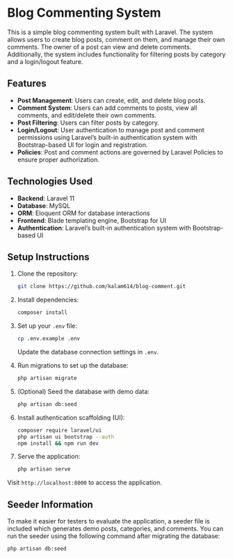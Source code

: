 # Blog Commenting System

This is a simple blog commenting system built with Laravel. The system allows users to create blog posts, comment on them, and manage their own comments. The owner of a post can view and delete comments. Additionally, the system includes functionality for filtering posts by category and a login/logout feature.

## Features
- **Post Management**: Users can create, edit, and delete blog posts.
- **Comment System**: Users can add comments to posts, view all comments, and edit/delete their own comments.
- **Post Filtering**: Users can filter posts by category.
- **Login/Logout**: User authentication to manage post and comment permissions using Laravel’s built-in authentication system with Bootstrap-based UI for login and registration.
- **Policies**: Post and comment actions are governed by Laravel Policies to ensure proper authorization.

## Technologies Used
- **Backend**: Laravel 11
- **Database**: MySQL
- **ORM**: Eloquent ORM for database interactions
- **Frontend**: Blade templating engine, Bootstrap for UI
- **Authentication**: Laravel’s built-in authentication system with Bootstrap-based UI

## Setup Instructions
1. Clone the repository:
    ```bash
    git clone https://github.com/kalam614/blog-comment.git
    ```
2. Install dependencies:
    ```bash
    composer install
    ```
3. Set up your `.env` file:
    ```bash
    cp .env.example .env
    ```
    Update the database connection settings in `.env`.

4. Run migrations to set up the database:
    ```bash
    php artisan migrate
    ```

5. (Optional) Seed the database with demo data:
    ```bash
    php artisan db:seed
    ```

6. Install authentication scaffolding (UI):
    ```bash
    composer require laravel/ui
    php artisan ui bootstrap --auth
    npm install && npm run dev
    ```

7. Serve the application:
    ```bash
    php artisan serve
    ```

Visit `http://localhost:8000` to access the application.

## Seeder Information
To make it easier for testers to evaluate the application, a seeder file is included which generates demo posts, categories, and comments. You can run the seeder using the following command after migrating the database:
```bash
php artisan db:seed
